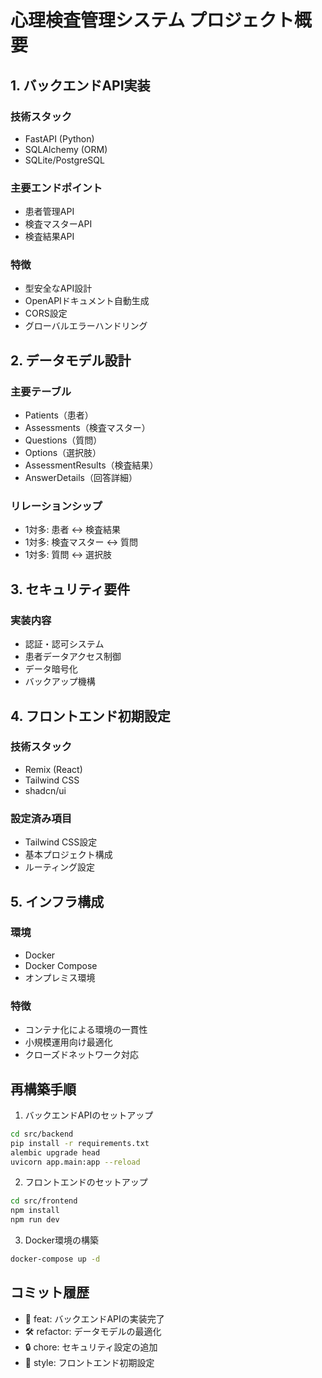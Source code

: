 # 心理検査管理システム プロジェクト概要

## 1. バックエンドAPI実装

### 技術スタック
- FastAPI (Python)
- SQLAlchemy (ORM)
- SQLite/PostgreSQL

### 主要エンドポイント
- 患者管理API
- 検査マスターAPI
- 検査結果API

### 特徴
- 型安全なAPI設計
- OpenAPIドキュメント自動生成
- CORS設定
- グローバルエラーハンドリング

## 2. データモデル設計

### 主要テーブル
- Patients（患者）
- Assessments（検査マスター）
- Questions（質問）
- Options（選択肢）
- AssessmentResults（検査結果）
- AnswerDetails（回答詳細）

### リレーションシップ
- 1対多: 患者 ↔ 検査結果
- 1対多: 検査マスター ↔ 質問
- 1対多: 質問 ↔ 選択肢

## 3. セキュリティ要件

### 実装内容
- 認証・認可システム
- 患者データアクセス制御
- データ暗号化
- バックアップ機構

## 4. フロントエンド初期設定

### 技術スタック
- Remix (React)
- Tailwind CSS
- shadcn/ui

### 設定済み項目
- Tailwind CSS設定
- 基本プロジェクト構成
- ルーティング設定

## 5. インフラ構成

### 環境
- Docker
- Docker Compose
- オンプレミス環境

### 特徴
- コンテナ化による環境の一貫性
- 小規模運用向け最適化
- クローズドネットワーク対応

## 再構築手順

1. バックエンドAPIのセットアップ
```bash
cd src/backend
pip install -r requirements.txt
alembic upgrade head
uvicorn app.main:app --reload
```

2. フロントエンドのセットアップ
```bash
cd src/frontend
npm install
npm run dev
```

3. Docker環境の構築
```bash
docker-compose up -d
```

## コミット履歴
- 🚀 feat: バックエンドAPIの実装完了
- 🛠️ refactor: データモデルの最適化
- 🔒 chore: セキュリティ設定の追加
- 🎨 style: フロントエンド初期設定
